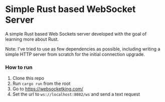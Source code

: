 # Simple Rust based WebSocket Server

A simple Rust based Web Sockets server developed with the goal of learning more about Rust.

Note: I've tried to use as few dependencies as possible, including writing a simple HTTP server from scratch for the initial connection upgrade.

### How to run

1. Clone this repo
2. Run `cargo run` from the root
3. Go to https://websocketking.com/
4. Set the url to `ws://localhost:8082/ws` and send a text request
